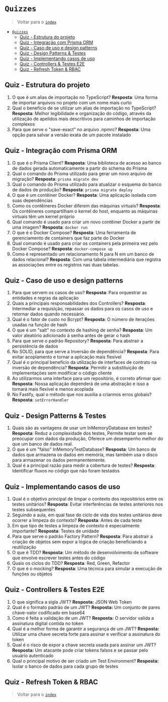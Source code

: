 # `Quizzes`

> Voltar para o [`index`](./index.md)

- [`Quizzes`](#quizzes)
  - [Quiz - Estrutura do projeto](#quiz---estrutura-do-projeto)
  - [Quiz - Integração com Prisma ORM](#quiz---integração-com-prisma-orm)
  - [Quiz - Caso de uso e design patterns](#quiz---caso-de-uso-e-design-patterns)
  - [Quiz - Design Patterns \& Testes](#quiz---design-patterns--testes)
  - [Quiz - Implementando casos de uso](#quiz---implementando-casos-de-uso)
  - [Quiz - Controllers \& Testes E2E](#quiz---controllers--testes-e2e)
  - [Quiz - Refresh Token \& RBAC](#quiz---refresh-token--rbac)

## Quiz - Estrutura do projeto

1. O que é um alias de importação no TypeScript? **Resposta**: Uma forma de importar arquivos no projeto com um nome mais curto
2. Qual o benefício de se utilizar um alias de importação no TypeScript? **Resposta**: Melhor legibilidade e organização do código, através da utilização de apelidos mais descritivos para caminhos de importação complexos
3. Para que serve o "save-exact" no arquivo .npmrc? **Resposta**: Uma opção para salvar a versão exata de um pacote instalado

## Quiz - Integração com Prisma ORM

1. O que é o Prisma Client? **Resposta**: Uma biblioteca de acesso ao banco de dados gerada automaticamente a partir do schema do Prisma
2. Qual o comando do Prisma utilizado para gerar um novo arquivo de migração? **Resposta**: `prisma migrate dev`
3. Qual o comando do Prisma utilizado para atualizar o esquema do banco de dados de produção? **Resposta**: `prisma migrate deploy`
4. O que é um contêiner Docker? **Resposta**: Uma aplicação isolada com suas dependências
5. Como os contêineres Docker diferem das máquinas virtuais? **Resposta**: Os contêineres compartilham o kernel do host, enquanto as máquinas virtuais têm um kernel próprio
6. Qual comando é usado para criar um novo contêiner Docker a partir de uma imagem? **Resposta**: `docker run`
7. O que é o Docker Compose? **Resposta**: Uma ferramenta de gerenciamento de containers que faz parte do Docker
8. Qual comando é usado para criar os containers pela primeira vez pelo Docker Compose? **Resposta**: `docker-compose up`
9. Como é representado um relacionamento N para N em um banco de dados relacional? **Resposta**: Com uma tabela intermediária que registra as associações entre os registros nas duas tabelas.

## Quiz - Caso de uso e design patterns

1. Para que servem os casos de uso? **Resposta**: Para orquestrar as entidades e regras da aplicação
2. Quais a principais responsabilidades dos Controllers? **Resposta**: Intermediar a requisição, repassar os dados para os casos de uso e retornar dados quando necessário.
3. Qual é o fator de custo no Bcrypt? **Resposta**: O número de iterações usadas na função de hash
4. O que é um "salt" no contexto de hashing de senha? **Resposta**: Um valor aleatório adicionado à senha antes de gerar o hash
5. Para que serve o padrão Repository? **Resposta**: Para abstrair a persistência de dados
6. No SOLID, para que serve a Inversão de dependência? **Resposta**: Para evitar acoplamento e tornar a aplicação mais flexível
7. Qual é o principal benefício da utilização de interfaces de contrato na inversão de dependência? **Resposta**: Permitir a substituição de implementações sem modificar o código cliente
8. Ao utilizarmos uma interface para um repositório, é correto afirmar que: **Resposta**: Nossa aplicação dependerá de uma abstração e isso a tornará mais flexível e menos acoplada
9. No Fastify, qual o método que nos auxilia a criarmos erros globais? **Resposta**: `setErrorHandler`

## Quiz - Design Patterns & Testes

1. Quais são as vantagens de usar um InMemoryDatabase em testes? **Resposta**: Reduz a complexidade dos testes, Permite testar sem se preocupar com dados da produção, Oferece um desempenho melhor do que um banco de dados real.
2. O que é um "falso" InMemoryTestDatabase? **Resposta**: Um banco de dados que armazena os dados em memória, mas também usa o disco para armazenar os dados permanentemente.
3. Qual é a principal razão para medir a cobertura de testes? **Resposta**: Identificar fluxos no código que não foram testados

## Quiz - Implementando casos de uso

1. Qual é o objetivo principal de limpar o contexto dos repositórios entre os testes unitários? **Resposta**: Evitar interferências de testes anteriores nos testes subsequentes
2. Seguindo a aula, em qual fase do ciclo de vida dos testes unitários deve ocorrer a limpeza do contexto? **Resposta**: Antes de cada teste
3. Em que tipo de testes a limpeza de contexto é especialmente importante? **Resposta**: Testes de unidade
4. Para que serve o padrão Factory Pattern? **Resposta**: Para abstrair a criação de objetos sem expor a lógica de criação beneficiando a reutilização
5. O que é TDD? **Resposta**: Um método de desenvolvimento de software que envolve escrever testes antes do código
6. Quais os ciclos do TDD? **Resposta**: Red, Green, Refactor
7. O que é o mocking? **Resposta**: Uma técnica para simular a execução de funções ou objetos

## Quiz - Controllers & Testes E2E

1. O que significa a sigla JWT? **Resposta:** JSON Web Token
2. Qual é o formato padrão de um JWT? **Resposta:** Um conjunto de pares chave-valor codificado em base64
3. Como é feita a validação de um JWT? **Resposta:** O servidor valida a assinatura digital contida no token
4. Qual é a melhor forma de garantir a segurança de um JWT? **Resposta:** Utilizar uma chave secreta forte para assinar e verificar a assinatura do token
5. Qual é o risco de expor a chave secreta usada para assinar um JWT? **Resposta:** Um atacante pode criar tokens falsos e se passar pelo usuário autenticado
6. Qual o principal motivo de ser criado um Test Environment? **Resposta:** Isolar o banco de dados para cada grupo de testes

## Quiz - Refresh Token & RBAC

> Voltar para o [`index`](./index.md)
